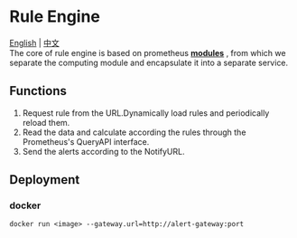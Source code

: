 # Rule Engine
[English](https://github.com/Qihoo360/doraemon/blob/master/cmd/rule-engine/readme.md) | [中文](https://github.com/Qihoo360/doraemon/blob/master/cmd/rule-engine/readme-CN.md)    
The core of rule engine is based on prometheus **[modules](https://github.com/prometheus/prometheus/rules)** , from which we separate the computing module and encapsulate it into a separate service.

## Functions

1. Request rule from the URL.Dynamically load rules and periodically reload them.
2. Read the data and calculate according the rules through the Prometheus's QueryAPI interface.
3. Send the alerts according to the NotifyURL.  

## Deployment  
### docker

```
docker run <image> --gateway.url=http://alert-gateway:port
```
